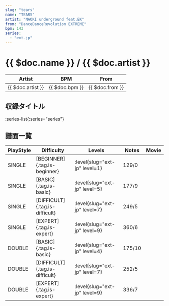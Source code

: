 ```yaml
---
slug: "tears"
name: "TEARS"
artist: "NAOKI underground feat.EK"
from: "DanceDanceRevolution EXTREME"
bpm: 143
series:
  - "ext-jp"
---
```


# {{ $doc.name }} / {{ $doc.artist }}

|Artist|BPM|From|
|------|---|----|
|{{ $doc.artist }}|{{ $doc.bpm }}|{{ $doc.from }}|

## 収録タイトル

:series-list{:series="series"}

## 譜面一覧

|PlayStyle|Difficulty|Levels|Notes|Movie|
|---------|----------|------|-----|-----|
|SINGLE|[BEGINNER]{.tag.is-beginner}|:level{slug="ext-jp" level=1}|129/0||
|SINGLE|[BASIC]{.tag.is-basic}|:level{slug="ext-jp" level=5}|177/9||
|SINGLE|[DIFFICULT]{.tag.is-difficult}|:level{slug="ext-jp" level=7}|249/5||
|SINGLE|[EXPERT]{.tag.is-expert}|:level{slug="ext-jp" level=9}|360/6||
|DOUBLE|[BASIC]{.tag.is-basic}|:level{slug="ext-jp" level=4}|175/10||
|DOUBLE|[DIFFICULT]{.tag.is-difficult}|:level{slug="ext-jp" level=7}|252/5||
|DOUBLE|[EXPERT]{.tag.is-expert}|:level{slug="ext-jp" level=9}|336/7||

